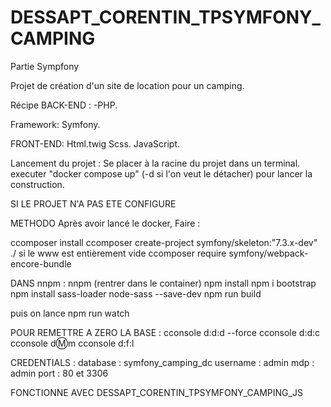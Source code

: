 # DESSAPT_CORENTIN_TPSYMFONY_CAMPING
Partie Sympfony

Projet de création d'un site de location pour un camping.

Récipe BACK-END :
-PHP.

Framework:
Symfony.

FRONT-END:
Html.twig
Scss.
JavaScript.

Lancement du projet :
Se placer à la racine du projet dans un terminal.
executer "docker compose up" (-d si l'on veut le détacher) pour lancer la construction.

SI LE PROJET N'A PAS ETE CONFIGURE

METHODO
Après avoir lancé le docker, Faire :

ccomposer install
ccomposer create-project symfony/skeleton:"7.3.x-dev" ./ si le www est entièrement vide
ccomposer require symfony/webpack-encore-bundle

DANS nnpm :
nnpm (rentrer dans le container)
npm install
npm i bootstrap
npm install sass-loader node-sass --save-dev
npm run build

puis on lance npm run watch

POUR REMETTRE A ZERO LA BASE :
cconsole d:d:d --force
cconsole d:d:c
cconsole d:m:m
cconsole d:f:l

CREDENTIALS :
database : symfony_camping_dc
username : admin 
mdp : admin 
port : 80 et 3306

FONCTIONNE AVEC DESSAPT_CORENTIN_TPSYMFONY_CAMPING_JS
